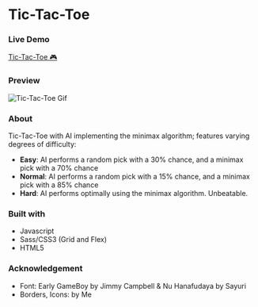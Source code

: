 # Tic-Tac-Toe
### Live Demo
[Tic-Tac-Toe 🎮](https://sorphil.github.io/tictactoe-web/)   

### Preview
![Tic-Tac-Toe Gif](https://media.giphy.com/media/eKt7FRqcsgqSlnNXH1/giphy.gif)  

### About
Tic-Tac-Toe with AI implementing the minimax algorithm; features varying degrees of difficulty:  
* **Easy**: AI performs a random pick with a 30% chance, and a minimax pick with a 70% chance  
* **Normal**: AI performs a random pick with a 15% chance, and a minimax pick with a 85% chance  
* **Hard**: AI performs optimally using the minimax algorithm. Unbeatable.  

### Built with
- Javascript
- Sass/CSS3 (Grid and Flex)
- HTML5

### Acknowledgement
- Font: Early GameBoy by Jimmy Campbell & Nu Hanafudaya by Sayuri  
- Borders, Icons: by Me  


